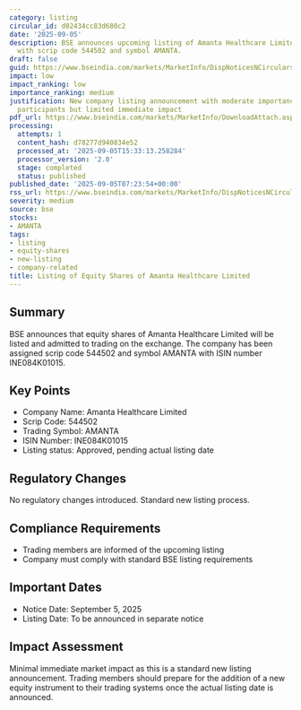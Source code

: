 ```yaml
---
category: listing
circular_id: d02434cc83d680c2
date: '2025-09-05'
description: BSE announces upcoming listing of Amanta Healthcare Limited equity shares
  with scrip code 544502 and symbol AMANTA.
draft: false
guid: https://www.bseindia.com/markets/MarketInfo/DispNoticesNCirculars.aspx?Noticeid={99C74225-298E-418B-937A-DC304831015A}&noticeno=20250905-5&dt=09/05/2025&icount=5&totcount=45&flag=0
impact: low
impact_ranking: low
importance_ranking: medium
justification: New company listing announcement with moderate importance for market
  participants but limited immediate impact
pdf_url: https://www.bseindia.com/markets/MarketInfo/DownloadAttach.aspx?id=20250905-5&attachedId=
processing:
  attempts: 1
  content_hash: d78277d940834e52
  processed_at: '2025-09-05T15:33:13.258284'
  processor_version: '2.0'
  stage: completed
  status: published
published_date: '2025-09-05T07:23:54+00:00'
rss_url: https://www.bseindia.com/markets/MarketInfo/DispNoticesNCirculars.aspx?Noticeid={99C74225-298E-418B-937A-DC304831015A}&noticeno=20250905-5&dt=09/05/2025&icount=5&totcount=45&flag=0
severity: medium
source: bse
stocks:
- AMANTA
tags:
- listing
- equity-shares
- new-listing
- company-related
title: Listing of Equity Shares of Amanta Healthcare Limited
---
```


## Summary

BSE announces that equity shares of Amanta Healthcare Limited will be listed and admitted to trading on the exchange. The company has been assigned scrip code 544502 and symbol AMANTA with ISIN number INE084K01015.

## Key Points

- Company Name: Amanta Healthcare Limited
- Scrip Code: 544502
- Trading Symbol: AMANTA
- ISIN Number: INE084K01015
- Listing status: Approved, pending actual listing date

## Regulatory Changes

No regulatory changes introduced. Standard new listing process.

## Compliance Requirements

- Trading members are informed of the upcoming listing
- Company must comply with standard BSE listing requirements

## Important Dates

- Notice Date: September 5, 2025
- Listing Date: To be announced in separate notice

## Impact Assessment

Minimal immediate market impact as this is a standard new listing announcement. Trading members should prepare for the addition of a new equity instrument to their trading systems once the actual listing date is announced.